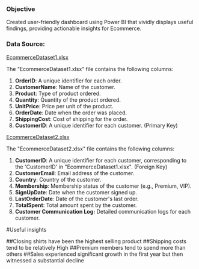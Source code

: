 ### **Objective**

Created user-friendly dashboard using Power BI that vividly displays useful findings, providing actionable insights for Ecommerce.

### **Data Source:**

[EcommerceDataset1.xlsx](https://prod-files-secure.s3.us-west-2.amazonaws.com/d1e1bc70-9ede-4c69-84fd-42c5605803a0/07ec29ab-411b-4b17-a413-27f1fbd798c7/EcommerceDataset1.xlsx)

The "EcommerceDataset1.xlsx" file contains the following columns:

1. **OrderID**: A unique identifier for each order.
2. **CustomerName**: Name of the customer.
3. **Product**: Type of product ordered.
4. **Quantity**: Quantity of the product ordered.
5. **UnitPrice**: Price per unit of the product.
6. **OrderDate**: Date when the order was placed.
7. **ShippingCost**: Cost of shipping for the order.
8. **CustomerID**: A unique identifier for each customer.  (Primary Key)

[EcommerceDataset2.xlsx](https://prod-files-secure.s3.us-west-2.amazonaws.com/d1e1bc70-9ede-4c69-84fd-42c5605803a0/edae67de-d62e-4613-b11a-2749b0a2149b/EcommerceDataset2.xlsx)

The "EcommerceDataset2.xlsx" file contains the following columns:

1. **CustomerID**: A unique identifier for each customer, corresponding to the 'CustomerID' in "EcommerceDataset1.xlsx". (Foreign Key)
2. **CustomerEmail**: Email address of the customer.
3. **Country**: Country of the customer.
4. **Membership**: Membership status of the customer (e.g., Premium, VIP).
5. **SignUpDate**: Date when the customer signed up.
6. **LastOrderDate**: Date of the customer's last order.
7. **TotalSpent**: Total amount spent by the customer.
8. **Customer Communication Log:** Detailed communication logs for each customer.

#Useful insights

##Closing shirts have been the highest selling product
##Shipping costs tend to be relatively High
##Premium members tend to spend more than others
##Sales experienced significant growth in the first year but then witnessed a substantial decline
